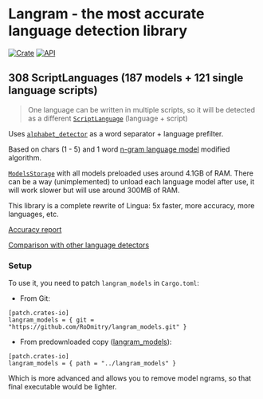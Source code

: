 # Langram - the most accurate language detection library

[![Crate](https://img.shields.io/crates/v/langram.svg)](https://crates.io/crates/langram)
[![API](https://docs.rs/langram/badge.svg)](https://docs.rs/langram)

## 308 ScriptLanguages (187 models + 121 single language scripts)

> One language can be written in multiple scripts, so it will be detected as a different [`ScriptLanguage`](https://docs.rs/langram/latest/langram/enum.ScriptLanguage.html) (language + script)

Uses [`alphabet_detector`](https://github.com/RoDmitry/alphabet_detector) as a word separator + language prefilter.

Based on chars (1 - 5) and 1 word [n-gram language model](https://en.wikipedia.org/wiki/Word_n-gram_language_model) modified algorithm.

[`ModelsStorage`](https://docs.rs/langram/latest/langram/struct.ModelsStorage.html) with all models preloaded uses around 4.1GB of RAM. There can be a way (unimplemented) to unload each language model after use, it will work slower but will use around 300MB of RAM.

This library is a complete rewrite of Lingua: 5x faster, more accuracy, more languages, etc.

[Accuracy report](https://github.com/RoDmitry/lang_detectors_compare/blob/main/accuracy/langram.csv)

[Comparison with other language detectors](https://github.com/RoDmitry/lang_detectors_compare)

### Setup

To use it, you need to patch `langram_models` in `Cargo.toml`:

* From Git:
```
[patch.crates-io]
langram_models = { git = "https://github.com/RoDmitry/langram_models.git" }
```

* From predownloaded copy ([langram_models](https://github.com/RoDmitry/langram_models)):
```
[patch.crates-io]
langram_models = { path = "../langram_models" }
```
Which is more advanced and allows you to remove model ngrams, so that final executable would be lighter.
